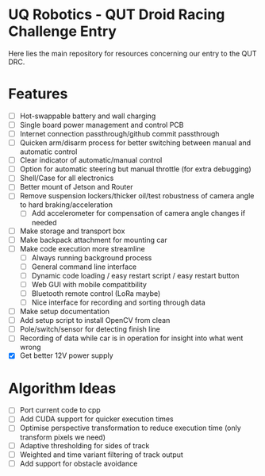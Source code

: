 # UQ Robotics - QUT Droid Racing Challenge Entry

Here lies the main repository for resources concerning our entry to the QUT DRC.

# Features

- [ ] Hot-swappable battery and wall charging
- [ ] Single board power management and control PCB
- [ ] Internet connection passthrough/github commit passthrough
- [ ] Quicken arm/disarm process for better switching between manual and automatic control
- [ ] Clear indicator of automatic/manual control
- [ ] Option for automatic steering but manual throttle (for extra debugging)
- [ ] Shell/Case for all electronics
- [ ] Better mount of Jetson and Router
- [ ] Remove suspension lockers/thicker oil/test robustness of camera angle to hard braking/acceleration
  - [ ] Add accelerometer for compensation of camera angle changes if needed
- [ ] Make storage and transport box
- [ ] Make backpack attachment for mounting car
- [ ] Make code execution more streamline
  - [ ] Always running background process
  - [ ] General command line interface
  - [ ] Dynamic code loading / easy restart script / easy restart button
  - [ ] Web GUI with mobile compatitbility
  - [ ] Bluetooth remote control (LoRa maybe)
  - [ ] Nice interface for recording and sorting through data
- [ ] Make setup documentation
- [ ] Add setup script to install OpenCV from clean
- [ ] Pole/switch/sensor for detecting finish line
- [ ] Recording of data while car is in operation for insight into what went wrong
- [x] Get better 12V power supply

# Algorithm Ideas

- [ ] Port current code to cpp
- [ ] Add CUDA support for quicker execution times
- [ ] Optimise perspective transformation to reduce execution time (only transform pixels we need)
- [ ] Adaptive thresholding for sides of track
- [ ] Weighted and time variant filtering of track output
- [ ] Add support for obstacle avoidance
